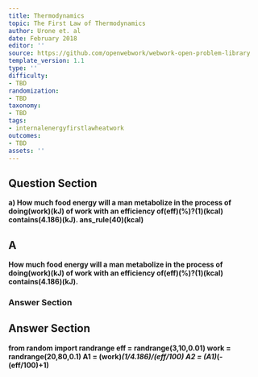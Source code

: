 ```yaml
---
title: Thermodynamics
topic: The First Law of Thermodynamics
author: Urone et. al
date: February 2018
editor: ''
source: https://github.com/openwebwork/webwork-open-problem-library
template_version: 1.1
type: ''
difficulty:
- TBD
randomization:
- TBD
taxonomy:
- TBD
tags:
- internalenergyfirstlawheatwork
outcomes:
- TBD
assets: ''
---
```


## Question Section 

<b>
a) How much food energy will a man metabolize in the process of doing(work)(kJ) of work with an efficiency of(eff)(%)?(1)(kcal) contains(4.186)(kJ).
ans_rule(40)(kcal)

## A
How much food energy will a man metabolize in the process of doing(work)(kJ) of work with an efficiency of(eff)(%)?(1)(kcal) contains(4.186)(kJ).
### Answer Section


## Answer Section

from random import randrange
eff = randrange(3,10,0.01)
work = randrange(20,80,0.1)
A1 = (work)*(1/4.186)/(eff/100)
A2 = (A1)*(-(eff/100)+1)
